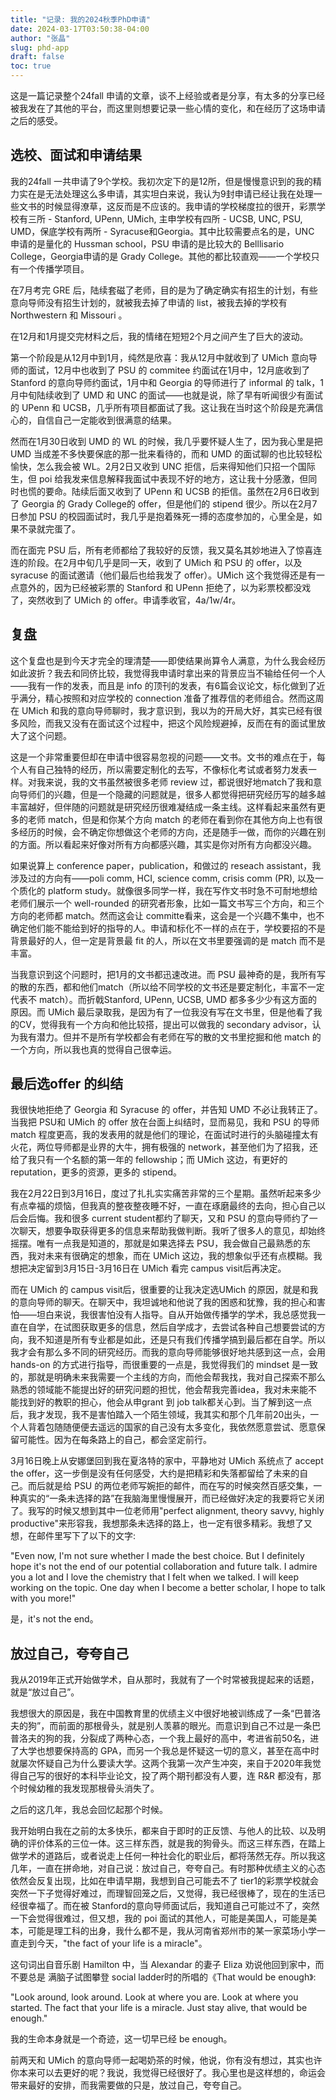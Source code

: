 ```yaml
---
title: "记录: 我的2024秋季PhD申请"
date: 2024-03-17T03:50:38-04:00
author: "张晶"
slug: phd-app
draft: false
toc: true
---
```


这是一篇记录整个24fall 申请的文章，谈不上经验或者是分享，有太多的分享已经被我发在了其他的平台，而这里则想要记录一些心情的变化，和在经历了这场申请之后的感受。

## 选校、面试和申请结果

我的24fall 一共申请了9个学校。我初次定下的是12所，但是慢慢意识到的我的精力实在是无法处理这么多申请，其实坦白来说，我认为9封申请已经让我在处理一些文书的时候显得潦草，这反而是不应该的。我申请的学校梯度拉的很开，彩票学校有三所 - Stanford, UPenn, UMich, 主申学校有四所 - UCSB, UNC, PSU, UMD，保底学校有两所 - Syracuse和Georgia。其中比较需要点名的是，UNC 申请的是量化的 Hussman school，PSU 申请的是比较大的 Belllisario College，Georgia申请的是 Grady College。其他的都比较直观——一个学校只有一个传播学项目。

在7月考完 GRE 后，陆续套磁了老师，目的是为了确定确实有招生的计划，有些意向导师没有招生计划的，就被我去掉了申请的 list，被我去掉的学校有 Northwestern 和 Missouri 。

在12月和1月提交完材料之后，我的情绪在短短2个月之间产生了巨大的波动。

第一个阶段是从12月中到1月，纯然是欣喜：我从12月中就收到了 UMich 意向导师的面试，12月中也收到了 PSU 的 commitee 约面试在1月中，12月底收到了 Stanford 的意向导师约面试，1月中和 Georgia 的导师进行了 informal 的 talk，1月中旬陆续收到了 UMD 和 UNC 的面试——也就是说，除了早有听闻很少有面试的 UPenn 和 UCSB，几乎所有项目都面试了我。这让我在当时这个阶段是充满信心的，自信自己一定能收到很满意的结果。

然而在1月30日收到 UMD 的 WL 的时候，我几乎要怀疑人生了，因为我心里是把 UMD 当成差不多快要保底的那一批来看待的，而和 UMD 的面试聊的也比较轻松愉快，怎么我会被 WL。2月2日又收到 UNC 拒信，后来得知他们只招一个国际生，但 poi 给我发来信息解释我面试中表现不好的地方，这让我十分感激，但同时也慌的要命。陆续后面又收到了 UPenn 和 UCSB 的拒信。虽然在2月6日收到了 Georgia 的 Grady College的 offer，但是他们的 stipend 很少。所以在2月7日参加 PSU 的校园面试时，我几乎是抱着殊死一搏的态度参加的，心里全是，如果不录就完蛋了。

而在面完 PSU 后，所有老师都给了我较好的反馈，我又莫名其妙地进入了惊喜连连的阶段。在2月中旬几乎是同一天，收到了 UMich 和 PSU 的 offer，以及 syracuse 的面试邀请（他们最后也给我发了 offer）。UMich 这个我觉得还是有一点意外的，因为已经被彩票的 Stanford 和 UPenn 拒绝了，以为彩票校都没戏了，突然收到了 UMich 的 offer。申请季收官，4a/1w/4r。

## 复盘

这个复盘也是到今天才完全的理清楚——即使结果尚算令人满意，为什么我会经历如此波折？我去和同侪比较，我觉得我申请时拿出来的背景应当不输给任何一个人——我有一作的发表，而且是 info 的顶刊的发表，有6篇会议论文，标化做到了近乎满分，精心按照和对应学校的 connection 准备了推荐信的老师组合。然而这周在 UMich 和我的意向导师聊时，我才意识到，我以为的开局大好，其实已经有很多风险，而我又没有在面试这个过程中，把这个风险规避掉，反而在有的面试里放大了这个问题。

这是一个非常重要但却在申请中很容易忽视的问题——文书。文书的难点在于，每个人有自己独特的经历，所以需要定制化的去写，不像标化考试或者努力发表一样。对我来说，我的文书虽然被很多老师 review 过，都说很好地match了我和意向导师们的兴趣，但是一个隐藏的问题就是，很多人都觉得把研究经历写的越多越丰富越好，但伴随的问题就是研究经历很难凝结成一条主线。这样看起来虽然有更多的老师 match，但是和你某个方向 match 的老师在看到你在其他方向上也有很多经历的时候，会不确定你想做这个老师的方向，还是随手一做，而你的兴趣在别的方面。所以看起来好像对所有方向都感兴趣，其实是你对所有方向都没兴趣。

如果说算上 conference paper，publication，和做过的 reseach assistant，我涉及过的方向有——poli comm, HCI, science comm, crisis comm (PR), 以及一个质化的 platform study。就像很多同学一样，我在写作文书时急不可耐地想给老师们展示一个 well-rounded 的研究者形象，比如一篇文书写三个方向，和三个方向的老师都 match。然而这会让 committe看来，这会是一个兴趣不集中，也不确定他们能不能给到好的指导的人。申请和标化不一样的点在于，学校要招的不是背景最好的人，但一定是背景最 fit 的人，所以在文书里要强调的是 match 而不是丰富。

当我意识到这个问题时，把1月的文书都迅速改进。而 PSU 最神奇的是，我所有写的散的东西，都和他们match（所以给不同学校的文书还是要定制化，丰富不一定代表不 match）。而折戟Stanford, UPenn, UCSB, UMD 都多多少少有这方面的原因。而 UMich 最后录取我，是因为有了一位我没有写在文书里，但是他看了我的CV，觉得我有一个方向和他比较搭，提出可以做我的 secondary advisor，认为我有潜力。但并不是所有学校都会有老师在写的散的文书里挖掘和他 match 的一个方向，所以我也真的觉得自己很幸运。

## 最后选offer 的纠结

我很快地拒绝了 Georgia 和 Syracuse 的 offer，并告知 UMD 不必让我转正了。当我把 PSU和 UMich 的 offer 放在台面上纠结时，显而易见，我和 PSU 的导师 match 程度更高，我的发表用的就是他们的理论，在面试时进行的头脑碰撞太有火花，两位导师都是业界的大牛，拥有极强的 network，甚至他们为了招我，还给了我只有一个名额的第一年的 fellowship；而 UMich 这边，有更好的 reputation，更多的资源，更多的 stipend。

我在2月22日到3月16日，度过了扎扎实实痛苦非常的三个星期。虽然听起来多少有点幸福的烦恼，但我真的整夜整夜睡不好，一直在琢磨最终的去向，担心自己以后会后悔。我和很多 current student都约了聊天，又和 PSU 的意向导师约了一次聊天，想要争取获得更多的信息来帮助我做判断。我听了很多人的意见，却始终摇摆。唯有一点我是知道的，那就是如果选择去 PSU，我会做自己最熟悉的东西，我对未来有很确定的想象，而在 UMich 这边，我的想象似乎还有点模糊。我想把决定留到3月15日-3月16日在 UMich 看完 campus visit后再决定。

而在 UMich 的 campus visit后，很重要的让我决定选UMich 的原因，就是和我的意向导师的聊天。在聊天中，我坦诚地和他说了我的困惑和犹豫，我的担心和害怕——坦白来说，我很害怕没有人指导。自从开始做传播学的学术，我总感觉我一直在自学，在试图获取更多的信息，然后自学成才，去尝试各种自己想要尝试的方向，我不知道是所有专业都是如此，还是只有我们传播学搞到最后都在自学。所以我才会有那么多不同的研究经历。而我的意向导师能够很好地共感到这一点，会用 hands-on 的方式进行指导，而很重要的一点是，我觉得我们的 mindset 是一致的，那就是明确未来我需要一个主线的方向，而他会帮我找，我对自己探索不那么熟悉的领域能不能提出好的研究问题的担忧，他会帮我完善idea，我对未来能不能找到好的教职的担心，他会从申grant 到 job talk都关心到。当了解到这一点后，我才发现，我不是害怕踏入一个陌生领域，我其实和那个几年前20出头，一个人背着包随随便便去遥远的国家的自己没有太多变化，我依然愿意尝试、愿意保留可能性。因为在每条路上的自己，都会坚定前行。

3月16日晚上从安娜堡回到我在夏洛特的家中，平静地对 UMich 系统点了 accept the offer，这一步倒是没有任何感受，大约是把精彩和失落都留给了未来的自己。而后就是给 PSU 的两位老师写婉拒的邮件，而在写的时候突然百感交集，一种真实的“一条未选择的路”在我脑海里慢慢展开，而已经做好决定的我要将它关闭了。我写的时候又想到其中一位老师用"perfect alignment, theory savvy, highly productive"来形容我，我想那条未选择的路上，也一定有很多精彩。我想了又想，在邮件里写下了以下的文字:

"Even now, I'm not sure whether I made the best choice. But I definitely hope it's not the end of our potential collaboration and future talk. I admire you a lot and I love the chemistry that I felt when we talked. I will keep working on the topic. One day when I become a better scholar, I hope to talk with you more!"

是，it's not the end。

## 放过自己，夸夸自己

我从2019年正式开始做学术，自从那时，我就有了一个时常被我提起来的话题，就是“放过自己”。

我想很大的原因是，我在中国教育里的优绩主义中很好地被训练成了一条“巴普洛夫的狗”，而前面的那根骨头，就是别人羡慕的眼光。而意识到自己不过是一条巴普洛夫的狗的我，分裂成了两种心态，一个我上最好的高中，考进省前50名，进了大学也想要保持高的 GPA，而另一个我总是怀疑这一切的意义，甚至在高中时就屡次怀疑自己为什么要读大学。这两个我第一次产生冲突，来自于2020年我觉得自己写的很好的本科毕业论文，投了两个期刊都没有人要，连 R&R 都没有，那个时候幼稚的我发现那根骨头消失了。

之后的这几年，我总会回忆起那个时候。

我开始明白我在之前的太多快乐，都来自于即时的正反馈、与他人的比较、以及明确的评价体系的三位一体。这三样东西，就是我的狗骨头。而这三样东西，在踏上做学术的道路后，或者说走上任何一种社会化的职业后，都将荡然无存。所以我这几年，一直在拼命地，对自己说：放过自己，夸夸自己。有时那种优绩主义的心态依然会反复出现，比如在申请早期，我想到自己可能去不了 tier1的彩票学校就会突然一下子觉得好难过，而理智回笼之后，又觉得，我已经很棒了，现在的生活已经很幸福了。而在被 Stanford的意向导师面试后，我知道自己可能过不了，突然一下会觉得很难过，但又想，我的 poi 面试的其他人，可能是美国人，可能是美本，可能是理工科的出身，我什么都不是，我从河南省郑州市的某一家菜场小学一直走到今天，"the fact of your life is a miracle"。

这句词出自音乐剧 Hamilton 中，当 Alexandar 的妻子 Eliza 劝说他回到家中，而不要总是 满脑子试图攀登 social ladder时的所唱的《That would be enough》:

"Look around, look around. Look at where you are. Look at where you started. The fact that your life is a miracle. Just stay alive, that would be enough."

我的生命本身就是一个奇迹，这一切早已经 be enough。

前两天和 UMich 的意向导师一起喝奶茶的时候，他说，你有没有想过，其实也许你本来可以去更好的呢？我说，我觉得已经很好了。我心里也是这样想的，命运会带来最好的安排，而我需要做的只是，放过自己，夸夸自己。

